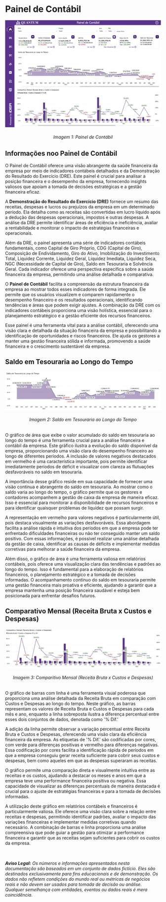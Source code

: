 # Painel de Contábil

<div align="center">
  <img src="../../assets/con/con_home.png" alt="Painel de Contábil">
  <h6>Imagem 1: Painel de Contábil</h6>
</div>

## Informações noo Painel de Contábil

O Painel de Contábil oferece uma visão abrangente da saúde financeira da empresa por meio de indicadores contábeis detalhados e da Demonstração do Resultado do Exercício (DRE). Este painel é crucial para analisar a posição financeira e o desempenho da empresa, fornecendo insights valiosos que apoiam a tomada de decisões estratégicas e a gestão financeira eficaz.

A **Demonstração do Resultado do Exercício (DRE)** fornece um resumo das receitas, despesas e lucros ou prejuízos da empresa em um determinado período. Ela detalha como as receitas são convertidas em lucro líquido após a dedução das despesas operacionais, impostos e outras despesas. A análise da DRE permite identificar áreas de eficiência e ineficiência, avaliar a rentabilidade e monitorar o impacto de estratégias financeiras e operacionais.

Além da DRE, o painel apresenta uma série de indicadores contábeis fundamentais, como Capital de Giro Próprio, CDG (Capital de Giro), Composição de Endividamento, Giro do Ativo, Imobilização do Investimento Total, Liquidez Corrente, Liquidez Geral, Liquidez Imediata, Liquidez Seca, NGC (Necessidade de Capital de Giro), Saldo em Tesouraria e Solvência Geral. Cada indicador oferece uma perspectiva específica sobre a saúde financeira da empresa, permitindo uma análise detalhada e comparativa.

O **Painel de Contábil** facilita a compreensão da estrutura financeira da empresa ao mostrar todos esses indicadores de forma integrada. Ele permite que os usuários visualizem e comparem rapidamente o desempenho financeiro e os resultados operacionais, identificando tendências e áreas que podem exigir ajustes. A combinação da DRE com os indicadores contábeis proporciona uma visão holística, essencial para o planejamento estratégico e a gestão eficiente dos recursos financeiros.

Esse painel é uma ferramenta vital para a análise contábil, oferecendo uma visão clara e detalhada da situação financeira da empresa e possibilitando a identificação de oportunidades e riscos financeiros. Ele ajuda os gestores a manter uma gestão financeira sólida e informada, promovendo a saúde financeira e o crescimento sustentável da empresa.

## Saldo em Tesouraria ao Longo do Tempo

<div align="center">
  <img src="../../assets/con/con_h_saldo.png" alt="Saldo em Tesouraria ao Longo do Tempo">
  <h6>Imagem 2: Saldo em Tesouraria ao Longo do Tempo</h6>
</div>

O gráfico de área que exibe o valor acumulado do saldo em tesouraria ao longo do tempo é uma ferramenta crucial para a análise financeira e contábil da empresa. Este gráfico ilustra a evolução do saldo disponível da empresa, proporcionando uma visão clara do desempenho financeiro ao longo de diferentes períodos. A inclusão de valores negativos destacados em vermelho é uma característica importante, pois permite identificar imediatamente períodos de déficit e visualizar com clareza as flutuações desfavoráveis no saldo em tesouraria.

A importância desse gráfico reside em sua capacidade de fornecer uma visão contínua e abrangente do saldo em tesouraria. Ao mostrar como o saldo varia ao longo do tempo, o gráfico permite que os gestores e contadores acompanhem a gestão de caixa da empresa de maneira eficaz. Isso é essencial para monitorar a disponibilidade de recursos financeiros e para identificar quaisquer problemas de liquidez que possam surgir.

A representação em vermelho para valores negativos é particularmente útil, pois destaca visualmente as variações desfavoráveis. Essa abordagem facilita a análise rápida e intuitiva dos períodos em que a empresa pode ter enfrentado dificuldades financeiras ou não ter conseguido manter um saldo positivo. Com essas informações, é possível realizar uma análise detalhada da gestão de caixa, identificar as causas de déficits e implementar medidas corretivas para melhorar a saúde financeira da empresa.

Além disso, o gráfico de área é uma ferramenta valiosa em relatórios contábeis, pois oferece uma visualização clara das tendências e padrões ao longo do tempo. Isso é fundamental para a elaboração de relatórios financeiros, o planejamento estratégico e a tomada de decisões informadas. O acompanhamento contínuo do saldo em tesouraria permite uma gestão financeira mais proativa e eficiente, ajudando a garantir que a empresa mantenha uma posição financeira saudável e esteja bem posicionada para enfrentar desafios futuros.

## Comparativo Mensal (Receita Bruta x Custos e Despesas)

<div align="center">
  <img src="../../assets/con/con_h_mensal.png" alt="Comparitivo Mensal (Receita Bruta x Custos e Despesas)">
  <h6>Imagem 3: Comparitivo Mensal (Receita Bruta x Custos e Despesas)</h6>
</div>

O gráfico de barras com linha é uma ferramenta visual poderosa que proporciona uma análise detalhada da Receita Bruta em comparação com Custos e Despesas ao longo do tempo. Neste gráfico, as barras representam os valores de Receita Bruta e Custos e Despesas para cada mês e ano, enquanto a linha sobreposta ilustra a diferença percentual entre esses dois conjuntos de dados, denotada como '% Dif.'

A adição da linha permite observar a variação percentual entre Receita Bruta e Custos e Despesas, oferecendo uma visão clara da eficiência financeira da empresa. As etiquetas de '% Dif.' são codificadas por cores, com verde para diferenças positivas e vermelho para diferenças negativas. Essa codificação por cores facilita a identificação rápida de períodos em que a empresa conseguiu gerar receita suficiente para cobrir seus custos e despesas, bem como aqueles em que as despesas superaram as receitas.

O gráfico permite uma comparação direta e visualmente intuitiva entre as receitas e os custos, ajudando a destacar os meses e anos em que a empresa teve uma performance financeira positiva ou negativa. Essa capacidade de visualizar as diferenças percentuais de maneira destacada é crucial para o ajuste de estratégias financeiras e para a tomada de decisões informadas.

A utilização deste gráfico em relatórios contábeis e financeiros é particularmente valiosa. Ele oferece uma visão clara sobre a relação entre receitas e despesas, permitindo identificar padrões, avaliar o impacto das variações financeiras e implementar medidas corretivas quando necessário. A combinação de barras e linha proporciona uma análise compreensiva que pode guiar a gestão para otimizar a performance financeira e garantir que as receitas sejam suficientes para cobrir os custos da empresa.


<br><br>
***Aviso Legal:** Os números e informações apresentados nesta documentação são baseados em um conjunto de dados fictício. Eles são destinados exclusivamente para fins educacionais e de demonstração. Os dados não refletem condições do mundo real ou métricas de negócios reais e não devem ser usados ​​para tomada de decisão ou análise. Qualquer semelhança com entidades, eventos ou dados reais é mera coincidência.*
